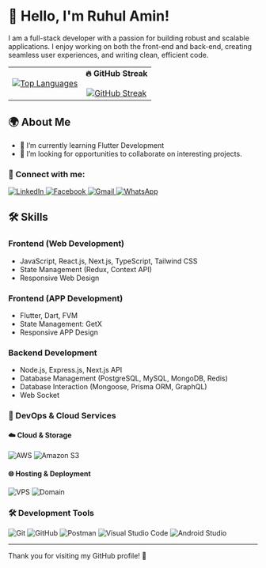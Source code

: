 # 👋 Hello, I'm Ruhul Amin!

I am a full-stack developer with a passion for building robust and scalable applications. I enjoy working on both the front-end and back-end, creating seamless user experiences, and writing clean, efficient code.

<table>
  <tr>
    <td>
      <a href="https://github.com/anuraghazra/github-readme-stats">
        <img src="https://github-readme-stats.vercel.app/api/top-langs/?username=ruhulamin-et15" alt="Top Languages"/>
      </a>
    </td>
    <td align="center">
      <strong>🔥 GitHub Streak</strong><br/> <br/>
      <a href="https://git.io/streak-stats">
        <img src="https://streak-stats.demolab.com/?user=ruhulamin-et15&theme=tokyonight" alt="GitHub Streak"/>
      </a>
    </td>
  </tr>
</table>


## 🌍 About Me

- 🌱 I’m currently learning Flutter Development  
- 💼 I’m looking for opportunities to collaborate on interesting projects.  

### 📱 Connect with me:
<p align="left">
  <a href="https://linkedin.com/in/ruhulamin-et15" target="_blank">
    <img src="https://img.shields.io/badge/LinkedIn-0077B5?style=for-the-badge&logo=linkedin&logoColor=white" alt="LinkedIn"/>
  </a>
  <a href="https://facebook.com/ruhulamin.fsd" target="_blank">
    <img src="https://img.shields.io/badge/Facebook-1877F2?style=for-the-badge&logo=facebook&logoColor=white" alt="Facebook"/>
  </a>
  <a href="mailto:ruhulamin.et15@gmail.com" target="_blank">
    <img src="https://img.shields.io/badge/Gmail-D14836?style=for-the-badge&logo=gmail&logoColor=white" alt="Gmail"/>
  </a>
  <a href="https://wa.me/+8801762717397" target="_blank">
    <img src="https://img.shields.io/badge/WhatsApp-25D366?style=for-the-badge&logo=whatsapp&logoColor=white" alt="WhatsApp"/>
  </a>
</p>




## 🛠️ Skills

### Frontend (Web Development)

- JavaScript, React.js, Next.js, TypeScript, Tailwind CSS
- State Management (Redux, Context API)
- Responsive Web Design

### Frontend (APP Development)

- Flutter, Dart, FVM
- State Management: GetX
- Responsive APP Design

### Backend Development

- Node.js, Express.js, Next.js API
- Database Management (PostgreSQL, MySQL, MongoDB, Redis)
- Database Interaction (Mongoose, Prisma ORM, GraphQL)
- Web Socket

### 🚀 DevOps & Cloud Services

#### ☁️ Cloud & Storage
<p align="left">
  <img src="https://img.shields.io/badge/AWS-232F3E?style=for-the-badge&logo=amazon-aws&logoColor=white" alt="AWS"/>
  <img src="https://img.shields.io/badge/Amazon%20S3-569A31?style=for-the-badge&logo=amazon-s3&logoColor=white" alt="Amazon S3"/>
</p>

#### 🌐 Hosting & Deployment
<p align="left">
  <img src="https://img.shields.io/badge/VPS-0078D7?style=for-the-badge&logo=windows&logoColor=white" alt="VPS"/>
  <img src="https://img.shields.io/badge/Domain-4285F4?style=for-the-badge&logo=google-domains&logoColor=white" alt="Domain"/>
</p>

### 🛠 Development Tools

<p align="left">
  <img src="https://img.shields.io/badge/Git-F05032?style=for-the-badge&logo=git&logoColor=white" alt="Git"/>
  <img src="https://img.shields.io/badge/GitHub-181717?style=for-the-badge&logo=github&logoColor=white" alt="GitHub"/>
  <img src="https://img.shields.io/badge/Postman-FF6C37?style=for-the-badge&logo=postman&logoColor=white" alt="Postman"/>
  <img src="https://img.shields.io/badge/VS%20Code-007ACC?style=for-the-badge&logo=visual-studio-code&logoColor=white" alt="Visual Studio Code"/>
  <img src="https://img.shields.io/badge/Android%20Studio-3DDC84?style=for-the-badge&logo=android-studio&logoColor=white" alt="Android Studio"/>
</p>


---

Thank you for visiting my GitHub profile! 🌟

